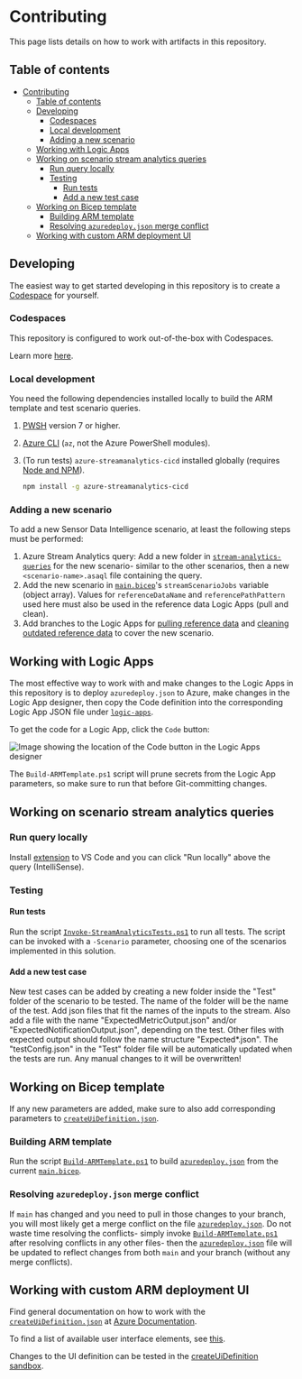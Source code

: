 # Contributing

This page lists details on how to work with artifacts in this repository.

## Table of contents

- [Contributing](#contributing)
  - [Table of contents](#table-of-contents)
  - [Developing](#developing)
    - [Codespaces](#codespaces)
    - [Local development](#local-development)
    - [Adding a new scenario](#adding-a-new-scenario)
  - [Working with Logic Apps](#working-with-logic-apps)
  - [Working on scenario stream analytics queries](#working-on-scenario-stream-analytics-queries)
    - [Run query locally](#run-query-locally)
    - [Testing](#testing)
      - [Run tests](#run-tests)
      - [Add a new test case](#add-a-new-test-case)
  - [Working on Bicep template](#working-on-bicep-template)
    - [Building ARM template](#building-arm-template)
    - [Resolving `azuredeploy.json` merge conflict](#resolving-azuredeployjson-merge-conflict)
  - [Working with custom ARM deployment UI](#working-with-custom-arm-deployment-ui)

## Developing

The easiest way to get started developing in this repository is to create a [Codespace](#codespaces) for yourself.

### Codespaces

This repository is configured to work out-of-the-box with Codespaces.

Learn more [here](https://docs.github.com/codespaces/getting-started/quickstart).

### Local development

You need the following dependencies installed locally to build the ARM template and test scenario queries.

1. [PWSH](https://docs.microsoft.com/powershell/scripting/install/installing-powershell) version 7 or higher.
1. [Azure CLI](https://docs.microsoft.com/cli/azure/install-azure-cli) (`az`, not the Azure PowerShell modules).
1. (To run tests) `azure-streamanalytics-cicd` installed globally (requires [Node and NPM](https://nodejs.org/)).

    ```bash
    npm install -g azure-streamanalytics-cicd
    ```

### Adding a new scenario

To add a new Sensor Data Intelligence scenario, at least the following steps must be performed:

1. Azure Stream Analytics query: Add a new folder in [`stream-analytics-queries`](./stream-analytics-queries/) for the new scenario- similar to the other scenarios, then a new `<scenario-name>.asaql` file containing the query.
1. Add the new scenario in [`main.bicep`](./main.bicep)'s `streamScenarioJobs` variable (object array). Values for `referenceDataName` and `referencePathPattern` used here must also be used in the reference data Logic Apps (pull and clean).
1. Add branches to the Logic Apps for [pulling reference data](./logic-apps/pull-reference-data.json) and [cleaning outdated reference data](./logic-apps/clean-reference-data.json) to cover the new scenario.

## Working with Logic Apps

The most effective way to work with and make changes to the Logic Apps in this repository is to deploy `azuredeploy.json` to Azure, make changes in the Logic App designer, then copy the Code definition into the corresponding Logic App JSON file under [`logic-apps`](./logic-apps/).

To get the code for a Logic App, click the `Code` button:

![Image showing the location of the Code button in the Logic Apps designer](https://user-images.githubusercontent.com/639843/174291285-6c334c96-4f1f-4f5e-93ec-524c5fe48efd.png)

The `Build-ARMTemplate.ps1` script will prune secrets from the Logic App parameters, so make sure to run that before Git-committing changes.

## Working on scenario stream analytics queries

### Run query locally

Install [extension](https://marketplace.visualstudio.com/items?itemName=ms-bigdatatools.vscode-asa) to VS Code and you can click "Run locally" above the query (IntelliSense).

### Testing

#### Run tests

Run the script [`Invoke-StreamAnalyticsTests.ps1`](./scripts/Invoke-StreamAnalyticsTests.ps1) to run all tests. The script can be invoked with a `-Scenario` parameter, choosing one of the scenarios implemented in this solution.

#### Add a new test case

New test cases can be added by creating a new folder inside the "Test" folder of the scenario to be tested. The name of the folder will be the name of the test. Add json files that fit the names of the inputs to the stream.
Also add a file with the name "ExpectedMetricOutput.json" and/or "ExpectedNotificationOutput.json", depending on the test. Other files with expected output should follow the name structure "Expected*.json". The "testConfig.json" in the "Test" folder file will be automatically updated when the tests are run.
Any manual changes to it will be overwritten!

## Working on Bicep template

If any new parameters are added, make sure to also add corresponding parameters to [`createUiDefinition.json`](./createUiDefinition.json).

### Building ARM template

Run the script [`Build-ARMTemplate.ps1`](./scripts/Build-ARMTemplate.ps1) to build [`azuredeploy.json`](./azuredeploy.json) from the current [`main.bicep`](./main.bicep).

### Resolving `azuredeploy.json` merge conflict

If `main` has changed and you need to pull in those changes to your branch, you will most likely get a merge conflict on the file [`azuredeploy.json`](./azuredeploy.json). Do not waste time resolving the conflicts- simply invoke [`Build-ARMTemplate.ps1`](./scripts/Build-ARMTemplate.ps1) after resolving conflicts in any other files- then the [`azuredeploy.json`](./azuredeploy.json) file will be updated to reflect changes from both `main` and your branch (without any merge conflicts).

## Working with custom ARM deployment UI

Find general documentation on how to work with the [`createUiDefinition.json`](./createUiDefinition.json) at [Azure Documentation](https://docs.microsoft.com/azure/azure-resource-manager/managed-applications/create-uidefinition-overview).

To find a list of available user interface elements, see [this](https://docs.microsoft.com/azure/azure-resource-manager/managed-applications/create-uidefinition-elements).

Changes to the UI definition can be tested in the [createUiDefinition sandbox](https://portal.azure.com/?feature.customPortal=false#view/Microsoft_Azure_CreateUIDef/SandboxBlade).

